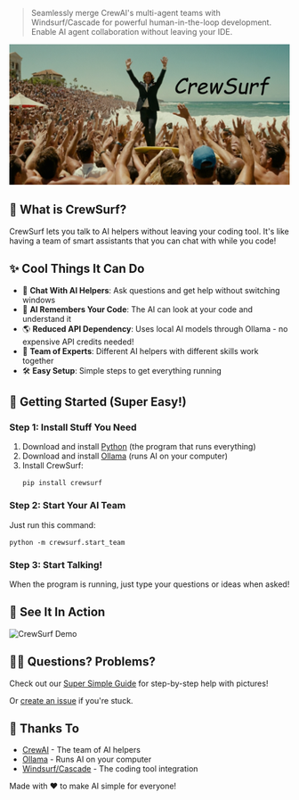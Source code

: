 > Seamlessly merge CrewAI's multi-agent teams with Windsurf/Cascade for powerful human-in-the-loop development. Enable AI agent collaboration without leaving your IDE.

![CrewSurf Banner](docs/images/crewsurf.png)

## 🤔 What is CrewSurf?

CrewSurf lets you talk to AI helpers without leaving your coding tool. It's like having a team of smart assistants that you can chat with while you code!

## ✨ Cool Things It Can Do

- 💬 **Chat With AI Helpers**: Ask questions and get help without switching windows
- 🧠 **AI Remembers Your Code**: The AI can look at your code and understand it
- 🌎 **Reduced API Dependency**: Uses local AI models through Ollama - no expensive API credits needed!
- 🤝 **Team of Experts**: Different AI helpers with different skills work together
- 🛠️ **Easy Setup**: Simple steps to get everything running

## 🚀 Getting Started (Super Easy!)

### Step 1: Install Stuff You Need

1. Download and install [Python](https://www.python.org/downloads/) (the program that runs everything)
2. Download and install [Ollama](https://ollama.ai/download) (runs AI on your computer)
3. Install CrewSurf:
   ```
   pip install crewsurf
   ```

### Step 2: Start Your AI Team

Just run this command:
```
python -m crewsurf.start_team
```

### Step 3: Start Talking!

When the program is running, just type your questions or ideas when asked!

## 👀 See It In Action

![CrewSurf Demo](docs/images/demo.gif)

## 🙋‍♀️ Questions? Problems?

Check out our [Super Simple Guide](docs/EASY_GUIDE.md) for step-by-step help with pictures!

Or [create an issue](https://github.com/yourusername/crewsurf/issues) if you're stuck.

## 👏 Thanks To

- [CrewAI](https://github.com/joaomdmoura/crewai) - The team of AI helpers
- [Ollama](https://github.com/ollama/ollama) - Runs AI on your computer
- [Windsurf/Cascade](https://www.anthropic.com) - The coding tool integration

Made with ❤️ to make AI simple for everyone!
